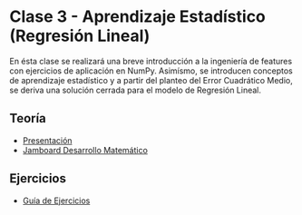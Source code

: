 # Clase 3 - Aprendizaje Estadístico (Regresión Lineal)
En ésta clase se realizará una breve introducción a la ingeniería de features con
ejercicios de aplicación en NumPy. Asimísmo, se introducen conceptos de aprendizaje
estadístico y a partir del planteo del Error Cuadrático Medio, se deriva una 
solución cerrada para el modelo de Regresión Lineal.

## Teoría
* [Presentación](presentaciones/clase_3.pdf)
* [Jamboard Desarrollo Matemático](presentaciones/clase_3_jamboard.pdf)

## Ejercicios
* [Guía de Ejercicios](ejercicios/README.md)